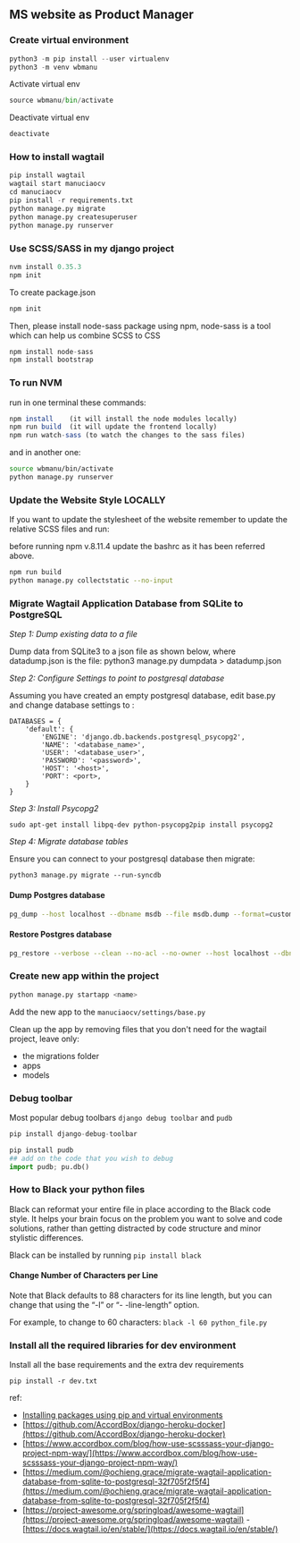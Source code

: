 MS website as Product Manager
------------------------------

### Create virtual environment

```python
python3 -m pip install --user virtualenv
python3 -m venv wbmanu
```

Activate virtual env

```python
source wbmanu/bin/activate
```

Deactivate virtual env

```python
deactivate
```

### How to install wagtail

```python
pip install wagtail
wagtail start manuciaocv
cd manuciaocv
pip install -r requirements.txt
python manage.py migrate
python manage.py createsuperuser
python manage.py runserver
```

### Use SCSS/SASS in my django project

```js
nvm install 0.35.3
npm init
```

To create package.json

```js
npm init
```

Then, please install node-sass package using npm, node-sass is a tool which can help us combine SCSS to CSS

```js
npm install node-sass
npm install bootstrap
```

### To run NVM

run in one terminal these commands:

```js
npm install    (it will install the node modules locally)
npm run build  (it will update the frontend locally)
npm run watch-sass (to watch the changes to the sass files)
```

and in another one:

```sh
source wbmanu/bin/activate
python manage.py runserver
```

### Update the Website Style LOCALLY

If you want to update the stylesheet of the website remember to update the relative SCSS files and run:

before running npm v.8.11.4 update the bashrc as it has been referred above.

```sh
npm run build
python manage.py collectstatic --no-input
```

### Migrate Wagtail Application Database from SQLite to PostgreSQL

*Step 1: Dump existing data to a file*

Dump data from SQLite3 to a json file as shown below, where datadump.json is the file:
python3 manage.py dumpdata > datadump.json

*Step 2: Configure Settings to point to postgresql database*

Assuming you have created an empty postgresql database, edit base.py and change database settings to :

    DATABASES = {
        'default': {
            'ENGINE': 'django.db.backends.postgresql_psycopg2',
            'NAME': '<database_name>',
            'USER': '<database_user>',
            'PASSWORD': '<password>',
            'HOST': '<host>',
            'PORT': <port>,
        }
    }

*Step 3: Install Psycopg2*

    sudo apt-get install libpq-dev python-psycopg2pip install psycopg2

*Step 4: Migrate database tables*

Ensure you can connect to your postgresql database then migrate:

    python3 manage.py migrate --run-syncdb


#### Dump Postgres database

```sh
pg_dump --host localhost --dbname msdb --file msdb.dump --format=custom --username postgres
```

#### Restore Postgres database

```sh
pg_restore --verbose --clean --no-acl --no-owner --host localhost --dbname  msdb -U postgres msdb.dump
```

### Create new app within the project

```py
python manage.py startapp <name>
```

Add the new app to the `manuciaocv/settings/base.py`

Clean up the app by removing files that you don't need for the wagtail project, leave only:

- the migrations folder
- apps
- models

### Debug toolbar

Most popular debug toolbars `django debug toolbar` and `pudb`

```py
pip install django-debug-toolbar

pip install pudb
## add on the code that you wish to debug
import pudb; pu.db()
```


### How to Black your python files
Black can reformat your entire file in place according to the Black code style. It helps your brain focus on the problem you want to solve and code solutions, rather than getting distracted by code structure and minor stylistic differences.

Black can be installed by running `pip install black`

#### Change Number of Characters per Line

Note that Black defaults to 88 characters for its line length, but you can change that using the “-l” or “- -line-length” option.

For example, to change to 60 characters: `black -l 60 python_file.py`

### Install all the required libraries for dev environment

Install all the base requirements and the extra dev requirements

    pip install -r dev.txt

ref:

- [Installing packages using pip and virtual environments](https://packaging.python.org/guides/installing-using-pip-and-virtual-environments/)
- [https://github.com/AccordBox/django-heroku-docker](https://github.com/AccordBox/django-heroku-docker)
- [https://www.accordbox.com/blog/how-use-scsssass-your-django-project-npm-way/](https://www.accordbox.com/blog/how-use-scsssass-your-django-project-npm-way/)
- [https://medium.com/@ochieng.grace/migrate-wagtail-application-database-from-sqlite-to-postgresql-32f705f2f5f4](https://medium.com/@ochieng.grace/migrate-wagtail-application-database-from-sqlite-to-postgresql-32f705f2f5f4)
- [https://project-awesome.org/springload/awesome-wagtail](https://project-awesome.org/springload/awesome-wagtail)
-[https://docs.wagtail.io/en/stable/](https://docs.wagtail.io/en/stable/)
